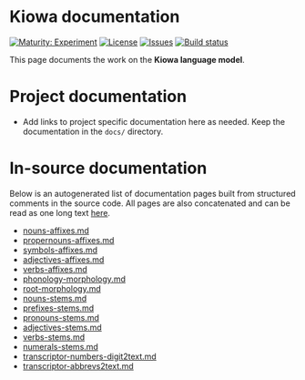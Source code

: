 # Kiowa documentation

[![Maturity: Experiment](https://img.shields.io/badge/Maturity-Experiment-black.svg)](https://giellalt.github.io/MaturityClassification.html)
[![License](https://img.shields.io/github/license/giellalt/lang-kio)](https://raw.githubusercontent.com/giellalt/lang-kio/develop/LICENSE)
[![Issues](https://img.shields.io/github/issues/giellalt/lang-kio)](https://github.com/giellalt/lang-kio/issues)
[![Build status](https://github.com/giellalt/lang-kio/workflows/Speller%20CI+CD/badge.svg)](https://github.com/giellalt/lang-kio/actions)

This page documents the work on the **Kiowa language model**. 

# Project documentation

* Add links to project specific documentation here as needed. Keep the documentation in the `docs/` directory.

# In-source documentation

Below is an autogenerated list of documentation pages built from structured comments in the source code. All pages are also concatenated and can be read as one long text [here](kio.md).
* [nouns-affixes.md](nouns-affixes.md)
* [propernouns-affixes.md](propernouns-affixes.md)
* [symbols-affixes.md](symbols-affixes.md)
* [adjectives-affixes.md](adjectives-affixes.md)
* [verbs-affixes.md](verbs-affixes.md)
* [phonology-morphology.md](phonology-morphology.md)
* [root-morphology.md](root-morphology.md)
* [nouns-stems.md](nouns-stems.md)
* [prefixes-stems.md](prefixes-stems.md)
* [pronouns-stems.md](pronouns-stems.md)
* [adjectives-stems.md](adjectives-stems.md)
* [verbs-stems.md](verbs-stems.md)
* [numerals-stems.md](numerals-stems.md)
* [transcriptor-numbers-digit2text.md](transcriptor-numbers-digit2text.md)
* [transcriptor-abbrevs2text.md](transcriptor-abbrevs2text.md)
